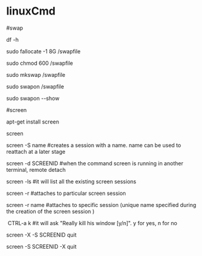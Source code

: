 # linuxCmd
#swap 

df -h

sudo fallocate -1 8G /swapfile

sudo chmod 600 /swapfile

sudo mkswap /swapfile

sudo swapon /swapfile

sudo swapon --show

#screen

apt-get install screen

screen

screen -S name #creates a session with a name. name can be used to reattach at a later stage

screen -d SCREENID #when the command screen is running in another terminal, remote detach

screen -ls #it will list all the existing screen sessions

screen -r <SCREENID> #attaches to particular screen session
  
screen -r name #attaches to specific session (unique name specified during the creation of the screen session )

 CTRL-a k #it will ask "Really kill his window [y/n]". y for yes, n for no
 
screen -X -S SCREENID quit

screen -S SCREENID -X quit

